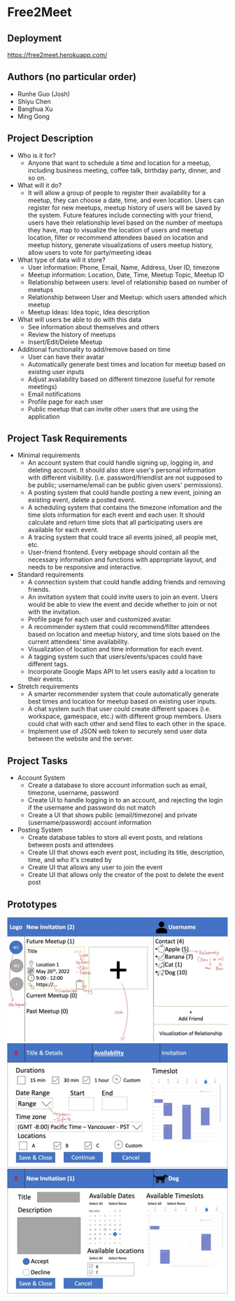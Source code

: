 # Free2Meet
## Deployment
https://free2meet.herokuapp.com/

## Authors (no particular order)

- Runhe Guo (Josh)
- Shiyu Chen
- Banghua Xu
- Ming Gong

## Project Description

- Who is it for?
  - Anyone that want to schedule a time and location for a meetup, including business meeting, coffee talk, birthday party, dinner, and so on.
- What will it do?
  - It will allow a group of people to register their availability for a meetup, they can choose a date, time, and even location. Users can register for new meetups, meetup history of users will be saved by the system. Future features include connecting with your friend, users have their relationship level based on the number of meetups they have, map to visualize the location of users and meetup location, filter or recommend attendees based on location and meetup history, generate visualizations of users meetup history, allow users to vote for party/meeting ideas
- What type of data will it store?
  - User information: Phone, Email, Name, Address, User ID, timezone
  - Meetup information: Location, Date, Time, Meetup Topic, Meetup ID
  - Relationship between users: level of relationship based on number of meetups
  - Relationship between User and Meetup: which users attended which meetup
  - Meetup Ideas: Idea topic, Idea description
- What will users be able to do with this data
  - See information about themselves and others
  - Review the history of meetups
  - Insert/Edit/Delete Meetup
- Additional functionality to add/remove based on time
  - User can have their avatar
  - Automatically generate best times and location for meetup based on existing user inputs
  - Adjust availability based on different timezone (useful for remote meetings)
  - Email notifications
  - Profile page for each user
  - Public meetup that can invite other users that are using the application

## Project Task Requirements

- Minimal requirements
	- An account system that could handle signing up, logging in, and deleting account. It should also store user's personal information with different visibility. (i.e. password/friendlist are not supposed to be public; username/email can be public given users' permissions).
	- A posting system that could handle posting a new event, joining an existing event, delete a posted event.
	- A scheduling system that contains the timezone infomation and the time slots information for each event and each user. It should calculate and return time slots that all participating users are available for each event.
	- A tracing system that could trace all events joined, all people met, etc.
	- User-friend frontend. Every webpage should contain all the necessary information and functions with appropriate layout, and needs to be responsive and interactive.
-  Standard requirements
	- A connection system that could handle adding friends and removing friends.
	- An invitation system that could invite users to join an event. Users would be able to view the event and decide whether to join or not with the invitation.
	- Profile page for each user and customized avatar.
	- A recommender system that could recommend/filter attendees based on location and meetup history, and time slots based on the current attendees' time availability.
	- Visualization of location and time information for each event.
	- A tagging system such that users/events/spaces could have different tags.
	- Incorporate Google Maps API to let users easily add a location to their events. 
- Stretch requirements
	- A smarter recommender system that coule automatically generate best times and location for meetup based on existing user inputs.
	- A chat system such that user could create different spaces (i.e. workspace, gamespace, etc.) with different group members. Users could chat with each other and send files to each other in the space.
	- Implement use of JSON web token to securely send user data between the website and the server. 

## Project Tasks

- Account System
  - Create a database to store account information such as email, timezone, username, password
  - Create UI to handle logging in to an account, and rejecting the login if the username and password do not match
  - Create a UI that shows public (email/timezone) and private (username/password) account information
- Posting System
  - Create database tables to store all event posts, and relations between posts and attendees
  - Create UI that shows each event post, including its title, description, time, and who it's created by
  - Create UI that allows any user to join the event 
  - Create UI that allows only the creator of the post to delete the event post

## Prototypes
![Image1](https://github.com/shiyuchen6688/free2meet/blob/main/p1.jpg?raw=true)
![Image2](https://github.com/shiyuchen6688/free2meet/blob/main/p2.jpg?raw=true)
![Image3](https://github.com/shiyuchen6688/free2meet/blob/main/p3.jpg?raw=true)
